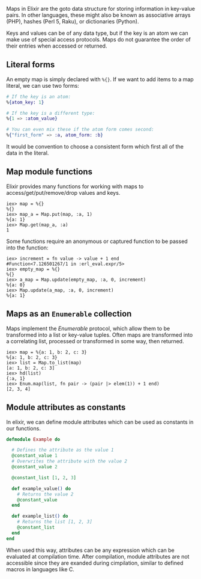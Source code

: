 Maps in Elixir are the goto data structure for storing information in key-value pairs. In other languages, these might also be known as associative arrays (PHP), hashes (Perl 5, Raku), or dictionaries (Python).

Keys and values can be of any data type, but if the key is an atom we can make use of special access protocols. Maps do not guarantee the order of their entries when accessed or returned.


## Literal forms

An empty map is simply declared with `%{}`. If we want to add items to a map literal, we can use two forms:

```elixir
# If the key is an atom:
%{atom_key: 1}

# If the key is a different type:
%{1 => :atom_value}

# You can even mix these if the atom form comes second:
%{"first_form" => :a, atom_form: :b}
```

It would be convention to choose a consistent form which first all of the data in the literal.

## Map module functions

Elixir provides many functions for working with maps to access/get/put/remove/drop values and keys.

```shell
iex> map = %{}
%{}
iex> map_a = Map.put(map, :a, 1)
%{a: 1}
iex> Map.get(map_a, :a)
1
```

Some functions require an anonymous or captured function to be passed into the function:

```shell
iex> increment = fn value -> value + 1 end
#Function<7.126501267/1 in :erl_eval.expr/5>
iex> empty_map = %{}
%{}
iex> a_map = Map.update(empty_map, :a, 0, increment)
%{a: 0}
iex> Map.update(a_map, :a, 0, increment)
%{a: 1}
```

## Maps as an `Enumerable` collection

Maps implement the _Enumerable_ protocol, which allow them to be transformed into a list or key-value tuples. Often maps are transformed into a correlating list, processed or transformed in some way, then returned.

```shell
iex> map = %{a: 1, b: 2, c: 3}
%{a: 1, b: 2, c: 3}
iex> list = Map.to_list(map)
[a: 1, b: 2, c: 3]
iex> hd(list)
{:a, 1}
iex> Enum.map(list, fn pair -> (pair |> elem(1)) + 1 end)
[2, 3, 4]
```

## Module attributes as constants

In elixir, we can define module attributes which can be used as constants in our functions.

```elixir
defmodule Example do

  # Defines the attribute as the value 1
  @constant_value 1
  # Overwrites the attribute with the value 2
  @constant_value 2

  @constant_list [1, 2, 3]

  def example_value() do
    # Returns the value 2
    @constant_value
  end

  def example_list() do
    # Returns the list [1, 2, 3]
    @constant_list
  end
end
```

When used this way, attributes can be any expression which can be evaluated at compilation time. After compilation, module attributes are not accessible since they are exanded during cimpilation, similar to defined macros in languages like C.

[hamt]: https://en.wikipedia.org/wiki/Hash_array_mapped_trie
